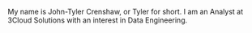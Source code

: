 My name is John-Tyler Crenshaw, or Tyler for short. I am an Analyst at 3Cloud Solutions with an interest in Data Engineering.
